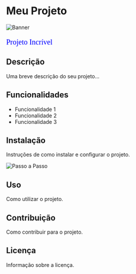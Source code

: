 # Meu Projeto

![Banner](https://meusite.com/banner.png)

<p style="font-family:verdana; font-size:20px; color:blue;">Projeto Incrível</p>

## Descrição

Uma breve descrição do seu projeto...

## Funcionalidades

- Funcionalidade 1
- Funcionalidade 2
- Funcionalidade 3

## Instalação

Instruções de como instalar e configurar o projeto.

![Passo a Passo](https://meusite.com/passoapasso.png)

## Uso

Como utilizar o projeto.

## Contribuição

Como contribuir para o projeto.

## Licença

Informação sobre a licença.
